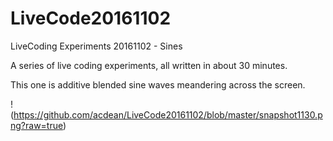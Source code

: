 # LiveCode20161102
LiveCoding Experiments 20161102 - Sines

A series of live coding experiments, all written in about 30 minutes.

This one is additive blended sine waves meandering across the screen.

!(https://github.com/acdean/LiveCode20161102/blob/master/snapshot1130.png?raw=true)
